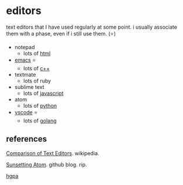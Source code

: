 # editors

text editors that I have used regularly at some point.
i usually associate them with a phase, even if i still use them. (⭐️)

- notepad
  - lots of [html](html.md)
- [emacs](emacs.md) ⭐️
  - lots of [c++](cpp.md)
- textmate
  - lots of ruby
- sublime text
  - lots of [javascript](javascript.md)
- atom
  - lots of [python](python.md)
- [vscode](vscode.md) ⭐️
  - lots of [golang](golang.md)

## references

[Comparison of Text Editors](https://en.wikipedia.org/wiki/Comparison_of_text_editors). wikipedia.

[Sunsetting Atom](https://github.blog/2022-06-08-sunsetting-atom/). github blog. rip.

[hgpa](/README.md)

